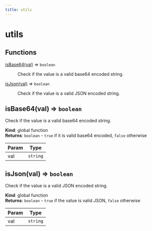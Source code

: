 ```yaml
---
title: utils
---
```


# utils

## Functions

<dl>
<dt><a href="#isBase64">isBase64(val)</a> ⇒ <code>boolean</code></dt>
<dd><p>Check if the value is a valid base64 encoded string.</p>
</dd>
<dt><a href="#isJson">isJson(val)</a> ⇒ <code>boolean</code></dt>
<dd><p>Check if the value is a valid JSON encoded string.</p>
</dd>
</dl>

<a name="isBase64"></a>

## isBase64(val) ⇒ <code>boolean</code>
Check if the value is a valid base64 encoded string.

**Kind**: global function  
**Returns**: <code>boolean</code> - `true` if it is valid base64 encoded, `false` otherwise  

| Param | Type |
| --- | --- |
| val | <code>string</code> | 

<a name="isJson"></a>

## isJson(val) ⇒ <code>boolean</code>
Check if the value is a valid JSON encoded string.

**Kind**: global function  
**Returns**: <code>boolean</code> - `true` if the value is valid JSON, `false` otherwise  

| Param | Type |
| --- | --- |
| val | <code>string</code> | 


